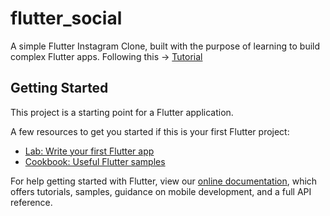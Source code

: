 # flutter_social

A simple Flutter Instagram Clone, built with the purpose of learning to build complex Flutter apps. 
Following this -> [Tutorial](https://www.youtube.com/watch?v=mEPm9w5QlJM&list=WL&index=30)

## Getting Started

This project is a starting point for a Flutter application.

A few resources to get you started if this is your first Flutter project:

- [Lab: Write your first Flutter app](https://flutter.dev/docs/get-started/codelab)
- [Cookbook: Useful Flutter samples](https://flutter.dev/docs/cookbook)

For help getting started with Flutter, view our
[online documentation](https://flutter.dev/docs), which offers tutorials,
samples, guidance on mobile development, and a full API reference.
